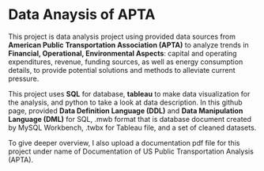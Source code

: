 # Data Anaysis of APTA

This project is data analysis project using provided data sources from **American Public Transportation Association (APTA)** to analyze trends in **Financial, Operational, Environmental Aspects**: capital and operating expenditures, revenue, funding sources, as well as energy consumption details, to provide potential solutions and methods to alleviate current pressure.

This project uses **SQL** for database, **tableau** to make data visualization for the analysis, and python to take a look at data description. In this github page, provided **Data Definition Language (DDL)** and **Data Manipulation Language (DML)** for SQL, .mwb format that is database document created by MySQL Workbench, .twbx for Tableau file, and a set of cleaned datasets.

To give deeper overview, I also upload a documentation pdf file for this project under name of Documentation of US Public Transportation Analysis (APTA).
